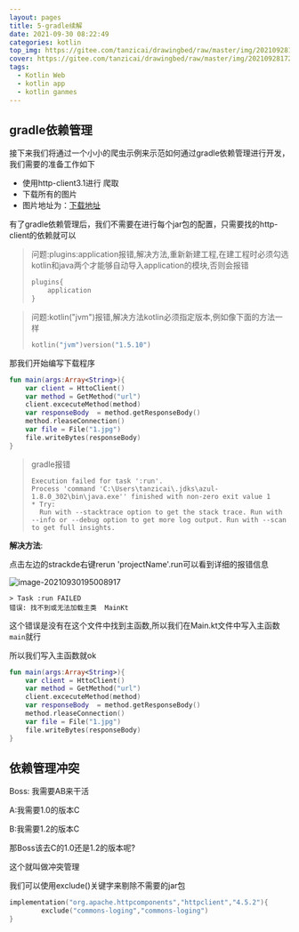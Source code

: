 ```yaml
---
layout: pages
title: 5-gradle续解
date: 2021-09-30 08:22:49
categories: kotlin
top_img: https://gitee.com/tanzicai/drawingbed/raw/master/img/20210928172325.png
cover: https://gitee.com/tanzicai/drawingbed/raw/master/img/20210928172402.png
tags: 
  - Kotlin Web
  - kotlin app	
  - kotlin ganmes
---
```


## gradle依赖管理

接下来我们将通过一个小小的爬虫示例来示范如何通过gradle依赖管理进行开发，我们需要的准备工作如下

- 使用http-client3.1进行 爬取
- 下载所有的图片
- 图片地址为：[下载地址](https://scpic.chinaz.net/files/pic/pic9/202109/apic35376.jpg)

有了gradle依赖管理后，我们不需要在进行每个jar包的配置，只需要找的http-client的依赖就可以

> 问题:plugins:application报错,解决方法,重新新建工程,在建工程时必须勾选kotlin和java两个才能够自动导入application的模块,否则会报错
>
> ```kotlin
> plugins{
>     application
> }
> ```

> 问题:kotlin("jvm")报错,解决方法kotlin必须指定版本,例如像下面的方法一样
>
> ```kotlin
> kotlin("jvm")version("1.5.10")
> ```

那我们开始编写下载程序

```kotlin
fun main(args:Array<String>){
    var client = HttoClient()
   	var method = GetMethod("url")
    client.excecuteMethod(method)
    var responseBody  = method.getResponseBody()
    method.rleaseConnection()
    var file = File("1.jpg")
    file.writeBytes(responseBody)
}
```

> gradle报错
>
> ```
> Execution failed for task ':run'.
> Process 'command 'C:\Users\tanzicai\.jdks\azul-1.8.0_302\bin\java.exe'' finished with non-zero exit value 1
> * Try:
>   Run with --stacktrace option to get the stack trace. Run with --info or --debug option to get more log output. Run with --scan to get full insights.
> ```

**解决方法**:

点击左边的strackde右键rerun 'projectName'.run可以看到详细的报错信息

![image-20210930195008917](https://gitee.com/tanzicai/drawingbed/raw/master/img/20210930195009.png)

```
> Task :run FAILED
错误: 找不到或无法加载主类  MainKt
```

这个错误是没有在这个文件中找到主函数,所以我们在Main.kt文件中写入主函数`main`就行

所以我们写入主函数就ok

```kotlin
fun main(args:Array<String>){
    var client = HttoClient()
   	var method = GetMethod("url")
    client.excecuteMethod(method)
    var responseBody  = method.getResponseBody()
    method.rleaseConnection()
    var file = File("1.jpg")
    file.writeBytes(responseBody)
}
```

## 依赖管理冲突

Boss: 我需要AB来干活

A:我需要1.0的版本C

B:我需要1.2的版本C

那Boss该去C的1.0还是1.2的版本呢?

这个就叫做冲突管理

我们可以使用exclude()关键字来剔除不需要的jar包

```kotlin
implementation("org.apache.httpcomponents","httpclient","4.5.2"){
		exclude("commons-loging","commons-loging")
}
```

